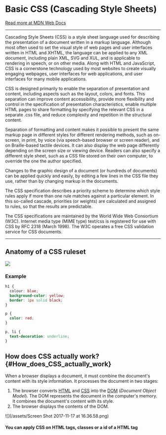 # Basic CSS \(Cascading Style Sheets\)

[Read more at MDN Web Docs](https://www.gitbook.com/book/isaklafleur/module-1/edit#)

---

Cascading Style Sheets \(CSS\) is a style sheet language used for describing the presentation of a document written in a markup language. Although most often used to set the visual style of web pages and user interfaces written in HTML and XHTML, the language can be applied to any XML document, including plain XML, SVG and XUL, and is applicable to rendering in speech, or on other media. Along with HTML and JavaScript, CSS is a cornerstone technology used by most websites to create visually engaging webpages, user interfaces for web applications, and user interfaces for many mobile applications.

CSS is designed primarily to enable the separation of presentation and content, including aspects such as the layout, colors, and fonts. This separation can improve content accessibility, provide more flexibility and control in the specification of presentation characteristics, enable multiple HTML pages to share formatting by specifying the relevant CSS in a separate .css file, and reduce complexity and repetition in the structural content.

Separation of formatting and content makes it possible to present the same markup page in different styles for different rendering methods, such as on-screen, in print, by voice \(via speech-based browser or screen reader\), and on Braille-based tactile devices. It can also display the web page differently depending on the screen size or viewing device. Readers can also specify a different style sheet, such as a CSS file stored on their own computer, to override the one the author specified.

Changes to the graphic design of a document \(or hundreds of documents\) can be applied quickly and easily, by editing a few lines in the CSS file they use, rather than by changing markup in the documents.

The CSS specification describes a priority scheme to determine which style rules apply if more than one rule matches against a particular element. In this so-called cascade, priorities \(or weights\) are calculated and assigned to rules, so that the results are predictable.

The CSS specifications are maintained by the World Wide Web Consortium \(W3C\). Internet media type \(MIME type\) text/css is registered for use with CSS by RFC 2318 \(March 1998\). The W3C operates a free CSS validation service for CSS documents.

---

## Anatomy of a CSS ruleset

![](https://mdn.mozillademos.org/files/9461/css-declaration-small.png)

### Example

```css
h1 {
  colour: blue;
  background-color: yellow;
  border: 1px solid black;
}

p {
  color: red;
}

p, li {
  text-decoration: underline;
}
```

## How does CSS actually work? {#How_does_CSS_actually_work}

When a browser displays a document, it must combine the document's content with its style information. It processes the document in two stages:

1. The browser converts [HTML](https://developer.mozilla.org/en-US/docs/Glossary/HTML) and [CSS](https://developer.mozilla.org/en-US/docs/Glossary/CSS) into the [DOM](https://developer.mozilla.org/en-US/docs/Glossary/DOM) \(_Document Object Model_\). The DOM represents the document in the computer's memory. It combines the document's content with its style.
2. The browser displays the contents of the DOM.

![](/assets/Screen Shot 2017-11-17 at 16.36.58.png)

#### You can apply CSS on HTML tags, classes or a id of a HTML tag



